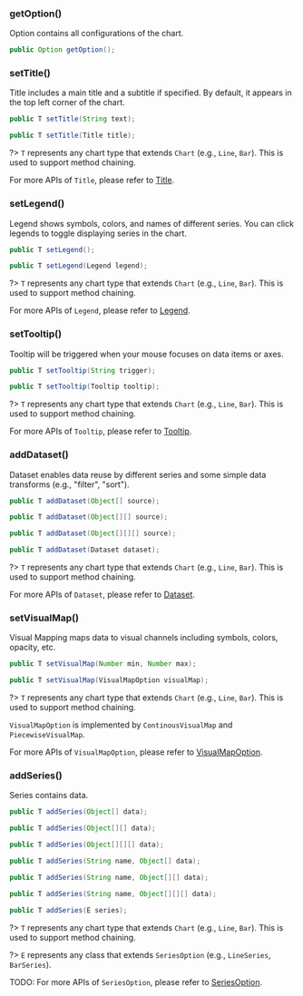 ### getOption()

Option contains all configurations of the chart.

```java
public Option getOption();
```

### setTitle()

Title includes a main title and a subtitle if specified. By default, it appears in the top left corner of the chart.

```java
public T setTitle(String text);

public T setTitle(Title title);
```

?> `T` represents any chart type that extends `Chart` (e.g., `Line`, `Bar`). This is used to support method chaining.

For more APIs of `Title`, please refer to [Title](component-apis/title).

### setLegend()

Legend shows symbols, colors, and names of different series. You can click legends to toggle displaying series in the chart.

```java
public T setLegend();

public T setLegend(Legend legend);
```

?> `T` represents any chart type that extends `Chart` (e.g., `Line`, `Bar`). This is used to support method chaining.

For more APIs of `Legend`, please refer to [Legend](component-apis/legend).

### setTooltip()

Tooltip will be triggered when your mouse focuses on data items or axes.

```java
public T setTooltip(String trigger);

public T setTooltip(Tooltip tooltip);
```

?> `T` represents any chart type that extends `Chart` (e.g., `Line`, `Bar`). This is used to support method chaining.

For more APIs of `Tooltip`, please refer to [Tooltip](component-apis/tooltip).

### addDataset()

Dataset enables data reuse by different series and some simple data transforms (e.g., "filter", "sort").

```java
public T addDataset(Object[] source);

public T addDataset(Object[][] source);

public T addDataset(Object[][][] source);

public T addDataset(Dataset dataset);
```

?> `T` represents any chart type that extends `Chart` (e.g., `Line`, `Bar`). This is used to support method chaining.

For more APIs of `Dataset`, please refer to [Dataset](component-apis/dataset).

### setVisualMap()

Visual Mapping maps data to visual channels including symbols, colors, opacity, etc.

```java
public T setVisualMap(Number min, Number max);

public T setVisualMap(VisualMapOption visualMap);
```

?> `T` represents any chart type that extends `Chart` (e.g., `Line`, `Bar`). This is used to support method chaining.

`VisualMapOption` is implemented by `ContinousVisualMap` and `PiecewiseVisualMap`.

For more APIs of `VisualMapOption`, please refer to [VisualMapOption](component-apis/visual-map-option).

### addSeries()

Series contains data.

```java
public T addSeries(Object[] data);

public T addSeries(Object[][] data);

public T addSeries(Object[][][] data);

public T addSeries(String name, Object[] data);

public T addSeries(String name, Object[][] data);

public T addSeries(String name, Object[][][] data);

public T addSeries(E series);
```

?> `T` represents any chart type that extends `Chart` (e.g., `Line`, `Bar`). This is used to support method chaining. 

?> `E` represents any class that extends `SeriesOption` (e.g., `LineSeries`, `BarSeries`).

TODO: For more APIs of `SeriesOption`, please refer to [SeriesOption]().
